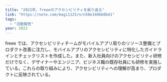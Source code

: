 ```yaml
---
title: "2022年、freeeのアクセシビリティを振り返る"
link: "https://note.com/magi1125/n/n50e160bb0b41"
tags:
  - "活動報告"
year: 2022
---
```


freee では、アクセシビリティチームがモバイルアプリ周りのリソース整備とプロダクト改善に注力し、モバイルアプリのアクセシビリティに特化したガイドラインとチェックリストを作成した。また、新入社員向けのアクセシビリティ研修だけでなく、デザイナーやエンジニア、ビジネス職の既存社員にも研修を実施している。これらの取り組みにより、アクセシビリティへの理解が高まり、プロダクトに反映されている。
